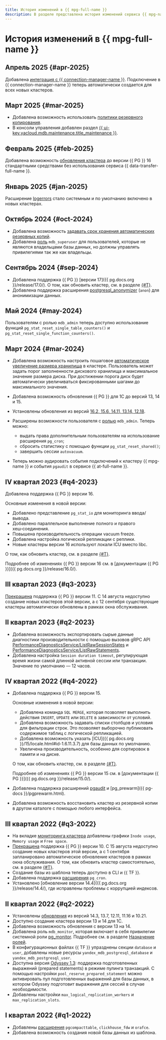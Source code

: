 ```yaml
---
title: История изменений в {{ mpg-full-name }}
description: В разделе представлена история изменений сервиса {{ mpg-name }}.
---
```


# История изменений в {{ mpg-full-name }}

## Апрель 2025 {#apr-2025}

Добавлена [интеграция с {{ connection-manager-name }}](operations/update.md#conn-man). Подключение в {{ connection-manager-name }} теперь автоматически создается для всех новых кластеров.

## Март 2025 {#mar-2025}

* Добавлена возможность использовать [политики резервного копирования](operations/backup-retention-policies.md).
* В консоли управления добавлен раздел [{{ ui-key.yacloud.mdb.maintenance.title_maintenance }}](operations/cluster-maintenance.md).

## Февраль 2025 {#feb-2025}

Добавлена возможность [обновления кластера](operations/cluster-version-update.md) до версии {{ PG }} 16 стандартными средствами без использования сервиса {{ data-transfer-full-name }}.

## Январь 2025 {#jan-2025}

Расширение [logerrors](https://github.com/munakoiso/logerrors) стало системным и по умолчанию включено в новых кластерах.

## Октябрь 2024 {#oct-2024}

* Добавлена возможность [задавать срок хранения автоматических резервных копий](operations/cluster-backups.md#set-backup-retain).
* Добавлена [роль](concepts/roles.md) `mdb_superuser` для пользователей, которые не являются владельцами базы данных, но должны управлять привилегиями так же как владельцы.

## Сентябрь 2024 {#sep-2024}

* Добавлена поддержка {{ PG }} [версии 17]({{ pg.docs.org }}/release/17.0/). О том, как обновить кластер, см. в разделе [{#T}](operations/cluster-version-update.md).
* Добавлена поддержка расширения [postgresql_anonymizer](https://gitlab.com/dalibo/postgresql_anonymizer) (`anon`) для анонимизации данных.

## Май 2024 {#may-2024}

Пользователям с ролью `mdb_admin` теперь доступно использование функций `pg_stat_reset_single_table_counters()` и `pg_stat_reset_single_function_counters()`.

## Март 2024 {#mar-2024}

* Добавлена возможность настроить пошаговое [автоматическое увеличение размера хранилища](./operations/storage-space.md#disk-size-autoscale) в кластере. Пользователь может задать порог заполненности дискового хранилища и максимальное значение размера диска. При достижении порога диск будет автоматически увеличиваться фиксированными шагами до максимального значения.
* Добавлена возможность обновления {{ PG }} для 1C до версий 13, 14 и 15.
* Установлены обновления из версий [16.2, 15.6, 14.11, 13.14, 12.18](https://www.postgresql.org/about/news/postgresql-162-156-1411-1314-and-1218-released-2807/).
* Расширены возможности пользователя с [ролью](./concepts/roles.md#mdb-admin) `mdb_admin`. Теперь можно:
  
  * выдать права дополнительным пользователям на использование расширения `pg_cron`;
  * сбросить статистику с помощью функции `pg_stat_reset_shared()`;
  * завершить сессии `autovacuum`.

* Теперь можно аудировать события подключений к кластеру {{ mpg-name }} и события `pgaudit` в сервисе {{ at-full-name }}.

## IV квартал 2023 {#q4-2023}

Добавлена поддержка {{ PG }} версии 16.

Основные изменения в новой версии:

* Добавлено представление `pg_stat_io` для мониторинга ввода/вывода.
* Добавлено параллельное выполнение полного и правого хеш‑соединения.
* Повышена производительность операции vacuum freeze.
* Добавлена настройка логической репликации с реплики.
* Новые кластеры версии 16 используют локали ICU вместо libc.

О том, как обновить кластер, см. в разделе [{#T}](operations/cluster-version-update.md).

Подробнее об изменениях {{ PG }} версии 16 см. в [документации {{ PG }}]({{ pg.docs.org }}/release/16.0/).

## III квартал 2023 {#q3-2023}

[Прекращена](https://www.postgresql.org/about/news/postgresql-154-149-1312-1216-1121-and-postgresql-16-beta-3-released-2689/) поддержка {{ PG }} версии 11. С 14 августа недоступно создание новых кластеров этой версии, а с 12 сентября существующие кластеры автоматически обновлены в рамках окна обслуживания.

## II квартал 2023 {#q2-2023}

* Добавлена возможность экспортировать сырые данные диагностики производительности с помощью вызовов gRPC API [PerformanceDiagnosticsService/ListRawSessionStates](api-ref/grpc/PerformanceDiagnostics/listRawSessionStates.md) и [PerformanceDiagnosticsService/ListRawStatements](api-ref/grpc/PerformanceDiagnostics/listRawStatements.md).
* Добавлена настройка `Session duration timeout`, регулирующая время жизни самой длинной активной сессии или транзакции. Значение по умолчанию — 12 часов.

## IV квартал 2022 {#q4-2022}

* Добавлена поддержка {{ PG }} версии 15.

    Основные изменения в новой версии:

    * Добавлена команда `SQL MERGE`, которая позволяет выполнить действия `INSERT`, `UPDATE` или `DELETE` в зависимости от условий.
    * Добавлена возможность задавать списки столбцов и условия для фильтрации строк. Это позволяет выборочно публиковать содержимое таблиц с логической репликацией.
    * Добавлена возможность указать [ICU]({{ pg.docs.org }}/15/locale.html#id-1.6.11.3.7) для базы данных по умолчанию.
    * Увеличена производительность, особенно для сортировок в памяти и на диске.

    О том, как обновить кластер, см. в разделе [{#T}](operations/cluster-version-update.md).

    Подробнее об изменениях {{ PG }} версии 15 см. в [документации {{ PG }}]({{ pg.docs.org }}/release/15.0/).

* Добавлена поддержка расширений [pgaudit](https://www.pgaudit.org/) и [pg_prewarm]({{ pg-docs }}/pgprewarm.html).
* Добавлена возможность восстановить кластер из резервной копии в другом каталоге с помощью любого интерфейса.

## III квартал 2022 {#q3-2022}

* На вкладке [мониторинга кластера](operations/monitoring.md#monitoring-cluster) добавлены графики `Inode usage`, `Memory usage` и `Free space`.
* [Прекращена](https://www.postgresql.org/about/news/postgresql-143-137-1211-1116-and-1021-released-2449/) поддержка {{ PG }} версии 10. С 15 августа недоступно создание новых кластеров этой версии, а с 1 сентября запланировано автоматическое обновление кластеров в рамках окна обслуживания. О том, как обновить кластер самостоятельно, см. в разделе [{#T}](operations/cluster-version-update.md).
* Создание базы из шаблона теперь доступно в CLI и {{ TF }}.
* Добавлена поддержка [расширения](operations/extensions/pg_cron.md) `pg_cron`.
* Установлено [обновление версии 14.4]({{ pg.docs.org }}/release/14.4/), где исправлены проблемы с коррупцией индексов.

## II квартал 2022 {#q2-2022}

* Установлены [обновления](https://www.postgresql.org/about/news/postgresql-143-137-1211-1116-and-1021-released-2449/) из версий 14.3, 13.7, 12.11, 11.16 и 10.21.
* Доступно создание кластера версии 13 и 14 для 1С.
* Добавлена возможность обновления с версии 13 на 14.
* Добавлена роль `mdb_monitor`, которая включает в себя привилегии системной роли [pg_monitor](https://www.postgresql.org/docs/10/default-roles.html). Подробнее см. в разделе [Назначение ролей](concepts/roles.md#mdb-monitor).
* В конфигурационных файлах {{ TF }} упразднены секции `database` и `user`, добавлены новые ресурсы `yandex_mdb_postgresql_database` и `yandex_mdb_postgresql_user`.
* Доступна версия [Odyssey 1.3](https://www.postgresql.org/about/news/odyssey-13-released-2476/): поддержка подготовленных выражений (prepared statements) в режиме пулинга транзакций. С помощью настройки `pool_reserve_prepared_statement` можно активировать пул подготовленных выражений для базы данных, в котором Odyssey подготовит выражения для сессий в случае необходимости.
* Добавлены настройки `max_logical_replication_workers` и `max_replication_slots`.

## I квартал 2022 {#q1-2022}

* Добавлены [расширения](operations/extensions/cluster-extensions.md) `pgcompacttable`, `clickhouse_fdw` и `orafce`. 
* Добавлена возможность создания новой базы данных из шаблона.
